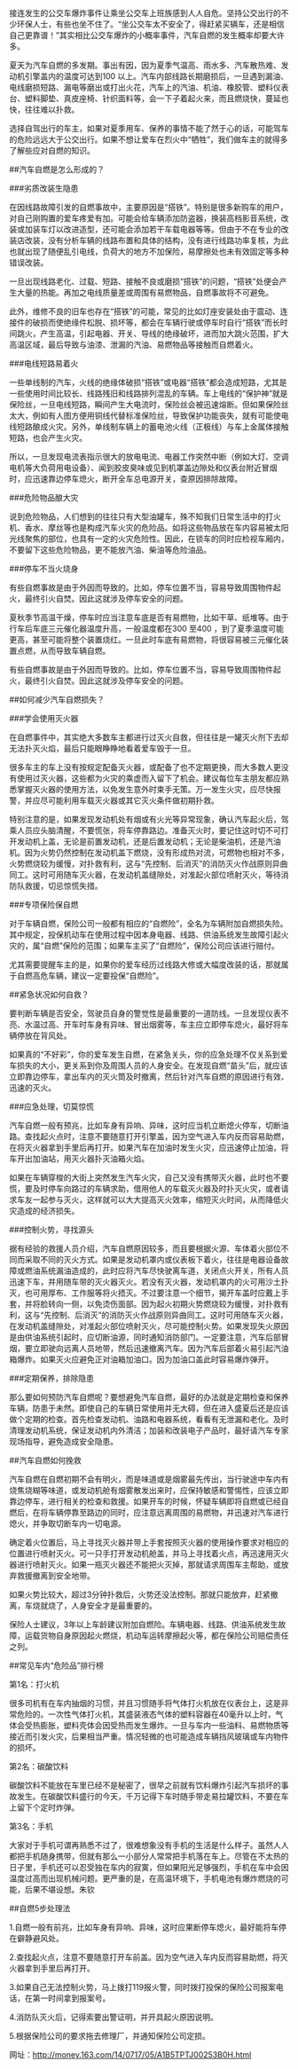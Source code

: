 ﻿接连发生的公交车爆炸事件让乘坐公交车上班族感到人人自危。坚持公交出行的不少环保人士，有些也坐不住了。“坐公交车太不安全了，得赶紧买辆车，还是相信自己更靠谱！”其实相比公交车爆炸的小概率事件，汽车自燃的发生概率却要大许多。

夏天为汽车自燃的多发期。事出有因，因为夏季气温高、雨水多、汽车散热难、发动机引擎盖内的温度可达到100 以上。汽车内部线路长期磨损后，一旦遇到漏油、电线磨损短路、漏电等磨出或打出火花，汽车上的汽油、机油、橡胶管、塑料仪表台、塑料脚垫、真皮座椅、针织面料等，会一下子着起火来，而且燃烧快，蔓延也快，往往难以扑救。

选择自驾出行的车主，如果对夏季用车、保养的事情不能了然于心的话，可能驾车的危险远远大于公交出行。如果不想让爱车在烈火中“牺牲”，我们做车主的就得多了解些应对自燃的知识。

##汽车自燃是怎么形成的？

###劣质改装生隐患

在因线路故障引发的自燃事故中，主要原因是“搭铁”。特别是很多新购车的用户，对自己刚购置的爱车疼爱有加。可能会给车辆添加防盗器，换装高档影音系统，改装或加装车灯以改进造型，还可能会添加若干车载电器等等。但由于不在专业的改装店改装，没有分析车辆的线路布置和具体的结构，没有进行线路功率复核，为此也就出现了随便乱引电线，负荷大的地方不加保险，易摩擦处也未有效固定等多种错误改装。

一旦出现线路老化、过载、短路、接触不良或磨损“搭铁”的问题，“搭铁”处便会产生大量的热能。再加之电线质量差或周围有易燃物品，自燃事故将不可避免。

此外，维修不良的旧车也存在“搭铁”的可能，常见的比如灯座安装处由于震动、连接件的破损而使绝缘件松脱、损坏等，都会在车辆行驶或停车时自行“搭铁”而长时间跳火，产生高温，引起电器、开关、导线的绝缘破坏，进而加大跳火范围，扩大高温区域，最后导致与油漆、泄漏的汽油、易燃物品等接触而自燃着火。

###电线短路易着火

一些单线制的汽车，火线的绝缘体破损“搭铁”或电器“搭铁”都会造成短路，尤其是一些使用时间比较长、线路残旧和线路排列混乱的车辆。车上电线的“保护神”就是保险丝，一旦电线短路，瞬间产生大电流时，保险丝会被迅速熔断。但如果保险丝太大，例如有人图方便用铜线代替标准保险丝，导致保护功能丧失，就有可能使电线短路酿成火灾。另外，单线制车辆上的蓄电池火线（正极线）与车上金属体接触短路，也会产生火灾。

所以，一旦发现电流表指示很大的放电电流、电器工作突然中断（例如大灯、空调电机等大负荷用电设备）、闻到胶皮臭味或见到机罩盖边隙处和仪表台附近冒烟时，应迅速靠边停车熄火，断开全车总电源开关，查原因排除故障。

###危险物品酿大灾

说到危险物品，人们想到的往往只有大型油罐车，殊不知我们日常生活中的打火机、香水、摩丝等也是构成汽车火灾的危险品。如将这些物品放在车内容易被太阳光线聚焦的部位，也具有一定的火灾危险性。因此，在锁车的同时应检视车厢内，不要留下这些危险物品，更不能放汽油、柴油等危险油品。

###停车不当火烧身

有些自燃事故是由于外因而导致的。比如，停车位置不当，容易导致周围物件起火，最终引火自焚。因此这就涉及停车安全的问题。

夏秋季节高温干燥，停车时应当注意车底是否有易燃物，比如干草、纸堆等。由于行车后车底三元催化器温度升高，一般温度都在300 至400 ，到了夏季温度可能更高，甚至可能将整个装置烧红。一旦此时车底有易燃物，将很容易被三元催化装置点燃，从而导致车辆自燃。

有些自燃事故是由于外因而导致的。比如，停车位置不当，容易导致周围物件起火，最终引火自焚。因此这就涉及停车安全的问题。

##如何减少汽车自燃损失？

###学会使用灭火器

在自燃事件中，其实绝大多数车主都进行过灭火自救，但往往是一罐灭火剂下去却无法扑灭火焰，最后只能眼睁睁地看着爱车毁于一旦。

很多车主的车上没有按规定配备灭火器，或配备了也不定期更换，而大多数人更没有使用过灭火器，这些都为火灾的乘虚而入留下了机会。建议每位车主朋友都应熟悉掌握灭火器的使用方法，以免发生意外时束手无策。万一发生火灾，应尽快报警，并应尽可能利用车载灭火器或其它灭火条件做初期扑救。

特别注意的是，如果发现发动机处有烟或有火光等异常现象，确认汽车起火后，驾乘人员应头脑清醒，不要慌张，将车停靠路边。准备灭火时，要记住这时切不可打开发动机上盖，无论是前置发动机，还是后置发动机；无论是柴油机，还是汽油机。因为火势仍然控制在发动机盖下燃烧，没有形成热对流，可燃物也相对不多，火势燃烧较为缓慢，对扑救有利，这与“先控制、后消灭”的消防灭火作战原则异曲同工。这时可用随车灭火器，在发动机盖缝隙处，对准起火部位喷射灭火，等待消防队救援，切忌惊慌失措。

###专项保险保自燃

对于车辆自燃，保险公司一般都有相应的“自燃险”，全名为车辆附加自燃损失险。其中规定，投保机动车在使用过程中因本身电器、线路、供油系统发生故障引起火灾的，属“自燃”保险的范围；如果车主买了“自燃险”，保险公司应该进行赔付。

尤其需要提醒车主的是，如果你的爱车经历过线路大修或大幅度改装的话，那就属于自燃高危车辆，建议一定要投保“自燃险”。

##紧急状况如何自救？

要判断车辆是否安全，驾驶员自身的警觉性是最重要的一道防线。一旦发现仪表不亮、水温过高、开车时车身有异味、冒出烟雾等，车主应立即停车熄火，最好将车辆停放在背风处。

如果真的“不好彩”，你的爱车发生自燃，在紧急关头，你的应急处理不仅关系到爱车损失的大小，更关系到你及周围人员的人身安全。在发现自燃“苗头”后，就应该立即靠边停车，拿出车内的灭火筒及时撤离，然后针对汽车自燃的原因进行有效、迅速的灭火。

###应急处理，切莫惊慌

汽车自燃一般有预兆，比如车身有异响、异味，这时应当机立断熄火停车，切断油路。查找起火点时，注意不要随意打开引擎盖，因为空气进入车内反而容易助燃，在将灭火器拿到手里后再打开。如果汽车在加油时发生火灾，应迅速停止加油，将车开出加油站，用灭火器扑灭油箱火焰。

如果在车辆穿梭的大街上突然发生汽车火灾，自己又没有携带灭火器，此时也不要慌，要及时停车向路过的车辆求助，借用他人的车载灭火器及时扑灭火灾，或者请求车友一起参与灭火，这样就可以大大提高灭火效率，缩短灭火时间，从而降低火灾造成的经济损失。

###控制火势，寻找源头

据有经验的救援人员介绍，汽车自燃原因较多，而且要根据火源、车体着火部位不同而采取不同的灭火方式。如果是发动机罩内或仪表板下着火，往往是电器设备故障或燃油系统漏油造成的，此时应将汽车尽快驶离车道，关闭点火开关，所有人员迅速下车，并用随车带的灭火器灭火。若没有灭火器，发动机罩内的火可用沙土扑灭，也可用厚布、工作服等将火捂灭。不过要注意一个细节，揭开车盖时应戴上手套，并将脸转向一侧，以免烫伤面部。因为起火初期火势燃烧较为缓慢，对扑救有利，这与“先控制、后消灭”的消防灭火作战原则异曲同工。这时可用随车灭火器，在发动机盖缝隙处，对准起火部位喷射灭火，尽可能控制火势。如果发现失火原因是由供油系统引起时，应切断油源，同时通知消防部门。一定要注意，汽车后部冒烟，要立即驶向远离人员地带，然后迅速撤离汽车。因为汽车后部着火易引起汽油箱爆炸。如果灭火应避免正对油箱加油口。因为加油口盖此时容易爆炸弹开。

###定期保养，排除隐患

那么要如何预防汽车自燃呢？要想避免汽车自燃，最好的办法就是定期检查和保养车辆，防患于未然。即使自己的车辆日常使用并无大碍，但在进入盛夏后还是应该做个定期的检查。首先检查发动机、油路和电器系统，看看有无泄漏和老化。及时清理发动机系统，保证发动机内外清洁；加装和改装电子产品时，最好请汽车专家现场指导，避免造成安全隐患。

##汽车自燃如何挽救

汽车自燃在自燃初期不会有明火，而是味道或是烟雾最先传出，当行驶途中车内有烧焦烧糊等味道，或发动机舱有烟雾散发出来时，应保持敏感和警惕性，应该立即靠边停车，进行相关的检查和救援。如果开车的时候，怀疑车辆即将自燃或已经自燃后，在将车辆停靠至路边的同时，应注意远离周围的易燃物，并迅速对汽车进行熄火，并争取切断车内一切电源。

确定着火位置后，马上寻找灭火器并带上手套按照灭火器的使用操作要求对相应的位置进行喷射灭火。可一只手打开发动机舱盖，并马上寻找着火点，再迅速用灭火器进行喷射灭火。如果一瓶灭火器还不能把火灭掉，那就请求周围车主帮助，或放弃救援撤离到安全地带。

如果火势比较大，超过3分钟扑救后，火势还没法控制。那就只能放弃，赶紧撤离，车烧就烧了，人身安全才是最重要的。

保险人士建议，3年以上车龄建议附加自燃险。车辆电器、线路、供油系统发生故障，运载货物自身原因起火燃烧，机动车运转摩擦起火等，都在保险公司赔偿责任之列。


##常见车内“危险品”排行榜

第1名：打火机

很多司机有在车内抽烟的习惯，并且习惯随手将气体打火机放在仪表台上，这是非常危险的。一次性气体打火机，其盛装液态气体的塑料容器在40毫升以上时，气体会受热膨胀，塑料壳体会因受热而发生爆炸。一旦与车内一些油料、易燃物质等接近而引发火灾，后果相当严重。情况轻微的也可能造成车辆挡风玻璃或车内物件的损坏。

第2名：碳酸饮料

碳酸饮料不能放在车里已经不是秘密了，很早之前就有饮料爆炸引起汽车损坏的事故发生。在碳酸饮料盛行的今天，千万记得下车时随手带走易拉罐饮料，不要在车上留下个定时炸弹。

第3名：手机

大家对于手机可谓再熟悉不过了，很难想象没有手机的生活是什么样子。虽然人人都把手机随身携带，但就有那么一小部分人常常把手机落在车上。尽管在不太热的日子里，手机还可以忍受独在车内的寂寞，但如果阳光足够强烈，手机在车中会因温度过高而出现机械问题。更严重的是，在高温环境下，手机电池有爆炸燃烧的可能，后果不堪设想。朱钦


##自燃5步处理法

1.自燃一般有前兆，比如车身有异响、异味，这时应果断停车熄火，最好能将车停在僻静避风处。

2.查找起火点，注意不要随意打开车前盖。因为空气进入车内反而容易助燃，将灭火器拿到手里后再打开。

3.如果自己无法控制火势，马上拨打119报火警，同时拨打投保的保险公司报案电话，在第一时间拿到报案号。

4.消防队灭火后，记得索要出警证明，并开具起火原因说明。

5.根据保险公司的要求拖去修理厂，并通知保险公司定损。 

网址：http://money.163.com/14/0717/05/A1B5TPTJ00253B0H.html